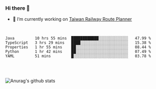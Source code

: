 ### Hi there 👋

- 🔭 I’m currently working on [Taiwan Railway Route Planner](https://github.com/Taiwan-Railway-Route-Planner)

<br/>

<!--START_SECTION:waka-->
```text
Java         10 hrs 55 mins  ████████████░░░░░░░░░░░░░   47.99 % 
TypeScript   3 hrs 29 mins   ████░░░░░░░░░░░░░░░░░░░░░   15.38 % 
Properties   1 hr 55 mins    ██░░░░░░░░░░░░░░░░░░░░░░░   08.44 % 
Python       1 hr 42 mins    ██░░░░░░░░░░░░░░░░░░░░░░░   07.49 % 
YAML         51 mins         █░░░░░░░░░░░░░░░░░░░░░░░░   03.78 % 
```
<!--END_SECTION:waka-->

<br/>
<br/>

![Anurag's github stats](https://github-readme-stats.vercel.app/api?username=DepickereSven&show_icons=true&theme=tokyonight)



<!--
**DepickereSven/DepickereSven** is a ✨ _special_ ✨ repository because its `README.md` (this file) appears on your GitHub profile.

Here are some ideas to get you started:

- 🔭 I’m currently working on ...
- 🌱 I’m currently learning ...
- 👯 I’m looking to collaborate on ...
- 🤔 I’m looking for help with ...
- 💬 Ask me about ...
- 📫 How to reach me: ...
- 😄 Pronouns: ...
- ⚡ Fun fact: ...
-->
